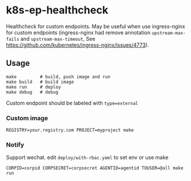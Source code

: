 # k8s-ep-healthcheck
Healthcheck for custom endpoints. May be useful when use ingress-nginx for custom endpoints (ingress-nginx had remove annotation `upstream-max-fails` and `upstream-max-timeout`, See https://github.com/kubernetes/ingress-nginx/issues/4773).

## Usage

```
make         # build, push image and run
make build   # build image
make run     # deploy
make debug   # debug
```

Custom endpoint should be labeled with `type=external`

### Custom image

```
REGISTRY=your.registry.com PROJECT=myproject make
```

### Notify

Support wechat. edit `deploy/with-rbac.yaml` to set env or use make

```
CORPID=corpid CORPSECRET=corpsecret AGENTID=agentid TOUSER=@all make run
```
